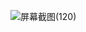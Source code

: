 ![屏幕截图(120)](https://user-images.githubusercontent.com/67531703/147355757-04b2875f-4889-478f-b531-e5aafccc8294.png)

